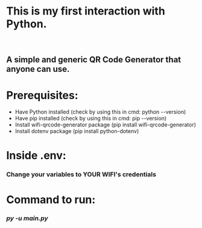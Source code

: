 <h1>This is my first interaction with Python.</h1>

<br>

<h2>A simple and generic QR Code Generator that anyone can use.</h2>

<h1>Prerequisites:</h1>

<ul>

<li>Have Python installed (check by using this in cmd: python --version)</li>

<li>
Have pip installed (check by using this in cmd: pip --version)
</li>

<li>Install wifi-qrcode-generator package (pip install wifi-qrcode-generator)
</li>

<li>Install dotenv package (pip install python-dotenv)
</li>

</ul>

<h1>Inside .env:</h1>
<h3>Change your variables to <b>YOUR WIFI's</b> credentials</h3>

<h1>Command to run:</h1>
<i><h3>py -u main.py</h3></i>
